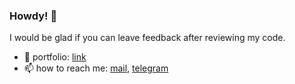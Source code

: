 ### Howdy! 👋

I would be glad if you can leave feedback after reviewing my code.

- 💼  portfolio: [link](https://egorskikh.ru/project.html)
- 📫  how to reach me: [mail](mailto:main@egorskikh.ru), [telegram](https://t.me/egorskikh)




<!--
**egorskikh/egorskikh** is a ✨ _special_ ✨ repository because its `README.md` (this file) appears on your GitHub profile.

Here are some ideas to get you started:

- 🔭 I’m currently working on ...
- 🌱 I’m currently learning ...
- 👯 I’m looking to collaborate on ...
- 🤔 I’m looking for help with ...
- 💬 Ask me about ...
- 📫 How to reach me: ...
- 😄 Pronouns: ...
- ⚡ Fun fact: ...
- 📃  cv: [ru](https://egorskikh.ru/cv.html)
-->

